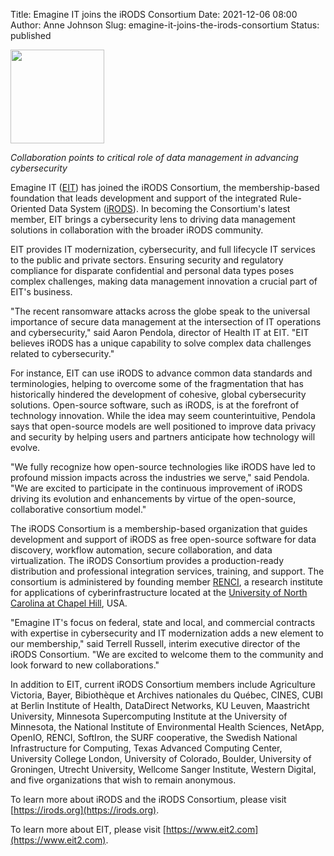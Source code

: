 Title: Emagine IT joins the iRODS Consortium
Date: 2021-12-06 08:00
Author: Anne Johnson
Slug: emagine-it-joins-the-irods-consortium
Status: published

<img src="{static}/images/emagine_logo.png" width="150px" />

<br />

<i>Collaboration points to critical role of data management in advancing cybersecurity</i>

Emagine IT ([EIT](https://www.eit2.com)) has joined the iRODS Consortium, the membership-based foundation that leads development and support of the integrated Rule-Oriented Data System ([iRODS](https://irods.org)). In becoming the Consortium's latest member, EIT brings a cybersecurity lens to driving data management solutions in collaboration with the broader iRODS community. 

EIT provides IT modernization, cybersecurity, and full lifecycle IT services to the public and private sectors. Ensuring security and regulatory compliance for disparate confidential and personal data types poses complex challenges, making data management innovation a crucial part of EIT's business. 

"The recent ransomware attacks across the globe speak to the universal importance of secure data management at the intersection of IT operations and cybersecurity," said Aaron Pendola, director of Health IT at EIT. "EIT believes iRODS has a unique capability to solve complex data challenges related to cybersecurity." 

For instance, EIT can use iRODS to advance common data standards and terminologies, helping to overcome some of the fragmentation that has historically hindered the development of cohesive, global cybersecurity solutions. Open-source software, such as iRODS, is at the forefront of technology innovation. While the idea may seem counterintuitive, Pendola says that open-source models are well positioned to improve data privacy and security by helping users and partners anticipate how technology will evolve. 

"We fully recognize how open-source technologies like iRODS have led to profound mission impacts across the industries we serve," said Pendola. "We are excited to participate in the continuous improvement of iRODS driving its evolution and enhancements by virtue of the open-source, collaborative consortium model." 

The iRODS Consortium is a membership-based organization that guides development and support of iRODS as free open-source software for data discovery, workflow automation, secure collaboration, and data virtualization. The iRODS Consortium provides a production-ready distribution and professional integration services, training, and support. The consortium is administered by founding member [RENCI](https://renci.org), a research institute for applications of cyberinfrastructure located at the [University of North Carolina at Chapel Hill](https://www.unc.edu), USA.

"Emagine IT's focus on federal, state and local, and commercial contracts with expertise in  cybersecurity and IT modernization adds a new element to our membership," said Terrell Russell, interim executive director of the iRODS Consortium. "We are excited to welcome them to the community and look forward to new collaborations."

In addition to EIT, current iRODS Consortium members include Agriculture Victoria, Bayer, Bibiothèque et Archives nationales du Québec, CINES, CUBI at Berlin Institute of Health, DataDirect Networks, KU Leuven, Maastricht University, Minnesota Supercomputing Institute at the University of Minnesota, the National Institute of Environmental Health Sciences, NetApp, OpenIO, RENCI, SoftIron, the SURF cooperative, the Swedish National Infrastructure for Computing, Texas Advanced Computing Center, University College London, University of Colorado, Boulder, University of Groningen, Utrecht University, Wellcome Sanger Institute, Western Digital, and five organizations that wish to remain anonymous.

To learn more about iRODS and the iRODS Consortium, please visit [https://irods.org](https://irods.org).

To learn more about EIT, please visit [https://www.eit2.com](https://www.eit2.com).
